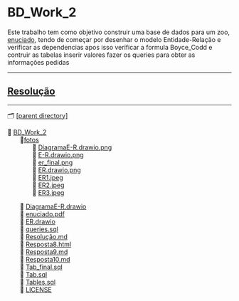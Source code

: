 # BD_Work_2  
Este trabalho tem como objetivo construir uma base de dados para um zoo, [enuciado](enuciado.pdf), tendo de começar por desenhar o modelo Entidade-Relação e verificar as dependencias apos isso verificar a formula Boyce_Codd e contruir as tabelas inserir valores  fazer os queries para obter as informações pedidas  

--- 
## [Resolução](Resolução.md)
---  

🗂 [[parent directory]](..)  
  
📂 [BD_Work_2]()   
&emsp;&emsp;📂[fotos]()  
&emsp;&emsp;&emsp;&emsp;📄 [DiagramaE-R.drawio.png](fotos/DiagramaE-R.drawio.png)  
&emsp;&emsp;&emsp;&emsp;📄 [E-R.drawio.png](fotos/E-R.drawio.png)  
&emsp;&emsp;&emsp;&emsp;📄 [er_final.png](fotos/er_final.png)  
&emsp;&emsp;&emsp;&emsp;📄 [ER.drawio.png](fotos/ER.drawio.png)  
&emsp;&emsp;&emsp;&emsp;📄 [ER1.jpeg](fotos/ER1.jpeg)  
&emsp;&emsp;&emsp;&emsp;📄 [ER2.jpeg](fotos/ER2.jpeg)  
&emsp;&emsp;&emsp;&emsp;📄 [ER3.jpeg](fotos/ER3.jpeg)  

&emsp;&emsp;📄 [DiagramaE-R.drawio](DiagramaE-R.drawio)  
&emsp;&emsp;📄 [enuciado.pdf](enuciado.pdf)  
&emsp;&emsp;📄 [ER.drawio](ER.drawio)  
&emsp;&emsp;📄 [queries.sql](queries.sql)   
&emsp;&emsp;📄 [Resolução.md](Resolução.md)   
&emsp;&emsp;📄 [Resposta8.html](Resposta8.html)   
&emsp;&emsp;📄 [Resposta9.md](Resposta9.md)   
&emsp;&emsp;📄 [Resposta10.md](Resposta10.md)   
&emsp;&emsp;📄 [Tab_final.sql](Tab_final.sql)   
&emsp;&emsp;📄 [Tab.sql](Tab.sql)   
&emsp;&emsp;📄 [Tables.sql](Tables.sql)   
&emsp;&emsp;📄 [LICENSE](LICENSE)  
